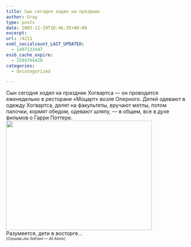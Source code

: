 ```yaml
---
title: Сын сегодня ходил на праздник
author: Gray
type: posts
date: 2003-11-29T16:46:35+00:00
excerpt:
url: /4211
esml_socialcount_LAST_UPDATED:
  - 1497133447
essb_cache_expire:
  - 1594764428
categories:
  - Uncategorized

---
```








Сын сегодня ходил на праздник Хогвартса &#8212; он проводится еженедельно в ресторане &#171;Моцарт&#187; возле Оперного. Детей одевают в одежду Хогвартса, делят на факультеты, вручают метлы, потом палочки, кормят обедом, одевают шляпу, &#8212; в общем, все в духе фильмов о Гарри Поттере.  
<img src="https://i2.wp.com/www.searchengines.ru/blog/images/hogwarts.jpg?resize=400%2C300" width="400" height="300" alt="" border="0" data-recalc-dims="1" />  
Разумеется, дети в восторге&#8230;  
<font size=1>_[Слушая:Joe Satriani &#8212; All Alone]_</font>